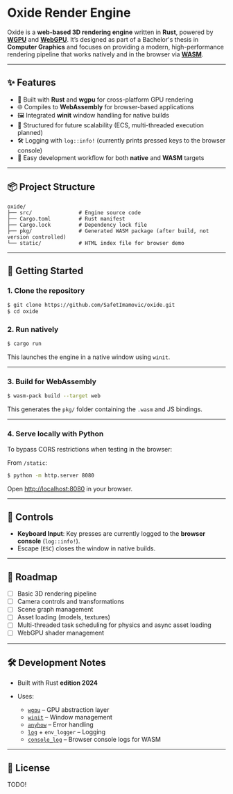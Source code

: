 # Oxide Render Engine

Oxide is a **web-based 3D rendering engine** written in **Rust**, powered by **[WGPU](https://github.com/gfx-rs/wgpu)** and **[WebGPU](https://www.w3.org/TR/webgpu/)**.
It’s designed as part of a Bachelor's thesis in **Computer Graphics** and focuses on providing a modern, high-performance rendering pipeline that works natively and in the browser via **[WASM](https://webassembly.org/)**.

---

## ✨ Features

* 🚀 Built with **Rust** and **wgpu** for cross-platform GPU rendering
* 🌐 Compiles to **WebAssembly** for browser-based applications
* 🖼️ Integrated **winit** window handling for native builds
* 🧩 Structured for future scalability (ECS, multi-threaded execution planned)
* 🛠️ Logging with `log::info!` (currently prints pressed keys to the browser console)
* 🔧 Easy development workflow for both **native** and **WASM** targets

---

## 📦 Project Structure

```
oxide/
├── src/               # Engine source code
├── Cargo.toml         # Rust manifest
├── Cargo.lock         # Dependency lock file
├── pkg/               # Generated WASM package (after build, not version controlled)
└── static/            # HTML index file for browser demo
```

---

## 🚀 Getting Started

### **1. Clone the repository**

```bash
$ git clone https://github.com/SafetImamovic/oxide.git
$ cd oxide
```

### **2. Run natively**

```bash
$ cargo run
```

This launches the engine in a native window using `winit`.

---

### **3. Build for WebAssembly**

```bash
$ wasm-pack build --target web
```

This generates the `pkg/` folder containing the `.wasm` and JS bindings.

---

### **4. Serve locally with Python**

To bypass CORS restrictions when testing in the browser:

From `/static`:
```bash
$ python -m http.server 8080
```

Open [http://localhost:8080](http://localhost:8080) in your browser.

---

## 🧭 Controls

* **Keyboard Input**: Key presses are currently logged to the **browser console** (`log::info!`).
* Escape (`ESC`) closes the window in native builds.

---

## 🔮 Roadmap

* [ ] Basic 3D rendering pipeline
* [ ] Camera controls and transformations
* [ ] Scene graph management
* [ ] Asset loading (models, textures)
* [ ] Multi-threaded task scheduling for physics and async asset loading
* [ ] WebGPU shader management

---

## 🛠️ Development Notes

* Built with Rust **edition 2024**
* Uses:

  * [`wgpu`](https://github.com/gfx-rs/wgpu) – GPU abstraction layer
  * [`winit`](https://github.com/rust-windowing/winit) – Window management
  * [`anyhow`](https://crates.io/crates/anyhow) – Error handling
  * [`log`](https://crates.io/crates/log) + `env_logger` – Logging
  * [`console_log`](https://crates.io/crates/console_log) – Browser console logs for WASM

---

## 📄 License

TODO!

